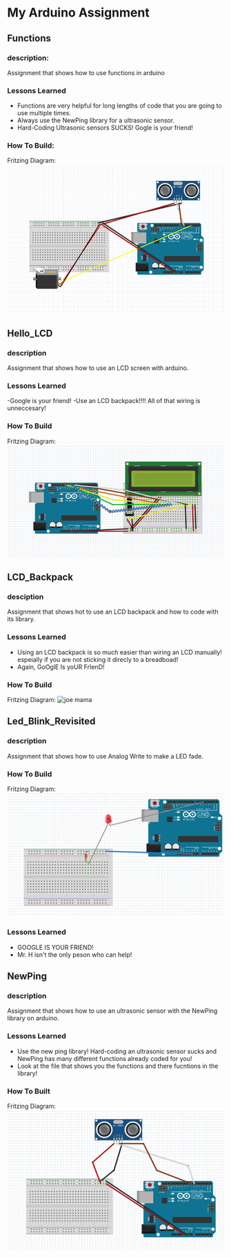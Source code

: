 # My Arduino Assignment

## Functions

### description:
Assignment that shows how to use functions in arduino

### Lessons Learned
- Functions are very helpful for long lengths of code that you are going to use multiple times.
- Always use the NewPing library for a ultrasonic sensor.
- Hard-Coding Ultrasonic sensors SUCKS! Gogle is your friend!

### How To Build:
Fritzing Diagram:
![joe mama](https://github.com/msweet53/Fritzing_Diagrams/blob/master/CaptureFunctions_Assignment.PNG)

## Hello_LCD

### description
Assignment that shows how to use an LCD screen with arduino.

### Lessons Learned
-Google is your friend!
-Use an LCD backpack!!!! All of that wiring is unneccesary!

### How To Build
Fritzing Diagram:
![joe mama](https://github.com/msweet53/Fritzing_Diagrams/blob/master/CaptureHello_LCD_Assignment.PNG)

## LCD_Backpack

### desciption
Assignment that shows hot to use an LCD backpack and how to code with its
library.

### Lessons Learned
- Using an LCD backpack is so much easier than wiring an LCD manually! espeially if you are not sticking it direcly to a breadboad!
- Again, GoOglE Is yoUR FrIenD!

### How To Build
Fritzing Diagram:
![joe mama](https://github.com/msweet53/Fritzing_Diagrams/blob/master/CaptureLCD_Backpack_Assignment.PNG)

## Led_Blink_Revisited

### description
Assignment that shows how to use Analog Write to make a LED fade.

### How To Build
Fritzing Diagram:
![joe mama](https://github.com/msweet53/Fritzing_Diagrams/blob/master/CaptureLED_Blink_Revisited_Assignment.PNG)

### Lessons Learned
- GOOGLE IS YOUR FRIEND!
- Mr. H isn't the only peson who can help!

## NewPing

### description
Assignment that shows how to use an ultrasonic sensor with the NewPing
library on arduino.

### Lessons Learned
- Use the new ping library! Hard-coding an ultrasonic sensor sucks and NewPing has many different functions already coded for you!
- Look at the file that shows you the functions and there fucntions in the library!

### How To Built
Fritzing Diagram:
![joe mama](https://github.com/msweet53/Fritzing_Diagrams/blob/master/CaptureNewPing_Assignment.PNG)


